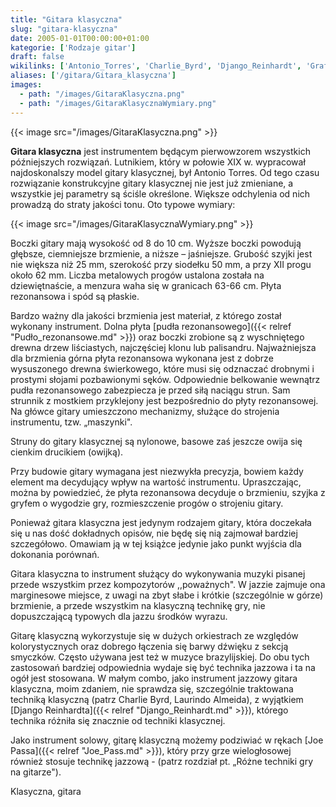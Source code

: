 ```yaml
---
title: "Gitara klasyczna"
slug: "gitara-klasyczna"
date: 2005-01-01T00:00:00+01:00
kategorie: ['Rodzaje gitar']
draft: false
wikilinks: ['Antonio_Torres', 'Charlie_Byrd', 'Django_Reinhardt', 'Grafika:GitaraKlasycznaWymiary.png', 'Joe_Pass', 'Laurindo_Almeida', 'R%C3%B3%C5%BCne_techniki_gry_na_gitarze', 'grafika:GitaraKlasyczna.png', 'maszynka', 'pud%C5%82o_rezonansowe']
aliases: ['/gitara/Gitara_klasyczna']
images:
  - path: "/images/GitaraKlasyczna.png"
  - path: "/images/GitaraKlasycznaWymiary.png"
---
```

{{< image src="/images/GitaraKlasyczna.png" >}}

**Gitara klasyczna** jest instrumentem będącym pierwowzorem wszystkich
późniejszych rozwiązań. Lutnikiem, który w połowie XIX w. wypracował
najdoskonalszy model gitary klasycznej, był Antonio
Torres<!-- link nie odnosił się do niczego: 'Gitara klasyczna' (PosixPath('Gitara_klasyczna.md')) links to 'Antonio_Torres' (PosixPath('/no/path/exists')) and that does not exist -->. Od tego czasu rozwiązanie
konstrukcyjne gitary klasycznej nie jest już zmieniane, a wszystkie jej
parametry są ściśle określone. Większe odchylenia od nich prowadzą do
straty jakości tonu. Oto typowe wymiary:

{{< image src="/images/GitaraKlasycznaWymiary.png" >}}

Boczki gitary mają wysokość od 8 do 10 cm. Wyższe boczki powodują
głębsze, ciemniejsze brzmienie, a niższe – jaśniejsze. Grubość szyjki
jest nie większa niż 25 mm, szerokość przy siodełku 50 mm, a przy XII
progu około 62 mm. Liczba metalowych progów ustalona została na
dziewiętnaście, a menzura waha się w granicach 63-66 cm. Płyta
rezonansowa i spód są płaskie.

Bardzo ważny dla jakości brzmienia jest materiał, z którego został
wykonany instrument. Dolna płyta [pudła
rezonansowego]({{< relref "Pudło_rezonansowe.md" >}}) oraz boczki zrobione są z
wyschniętego drewna drzew liściastych, najczęściej klonu lub palisandru.
Najważniejsza dla brzmienia górna płyta rezonansowa wykonana jest z
dobrze wysuszonego drewna świerkowego, które musi się odznaczać drobnymi
i prostymi słojami pozbawionymi sęków. Odpowiednie belkowanie wewnątrz
pudła rezonansowego zabezpiecza je przed siłą naciągu strun. Sam
strunnik z mostkiem przyklejony jest bezpośrednio do płyty rezonansowej.
Na główce gitary umieszczono mechanizmy, służące do strojenia
instrumentu, tzw. „maszynki<!-- link nie odnosił się do niczego: 'Gitara klasyczna' (PosixPath('Gitara_klasyczna.md')) links to 'maszynka' (PosixPath('/no/path/exists')) and that does not exist -->".

Struny do gitary klasycznej są nylonowe, basowe zaś jeszcze owija się
cienkim drucikiem (owijką).

Przy budowie gitary wymagana jest niezwykła precyzja, bowiem każdy
element ma decydujący wpływ na wartość instrumentu. Upraszczając, można
by powiedzieć, że płyta rezonansowa decyduje o brzmieniu, szyjka z
gryfem o wygodzie gry, rozmieszczenie progów o strojeniu gitary.

Ponieważ gitara klasyczna jest jedynym rodzajem gitary, która doczekała
się u nas dość dokładnych opisów, nie będę się nią zajmował bardziej
szczegółowo. Omawiam ją w tej książce jedynie jako punkt wyjścia dla
dokonania porównań.

Gitara klasyczna to instrument służący do wykonywania muzyki pisanej
przede wszystkim przez kompozytorów ,,poważnych". W jazzie zajmuje ona
marginesowe miejsce, z uwagi na zbyt słabe i krótkie (szczególnie w
górze) brzmienie, a przede wszystkim na klasyczną technikę gry, nie
dopuszczającą typowych dla jazzu środków wyrazu.

Gitarę klasyczną wykorzystuje się w dużych orkiestrach ze względów
kolorystycznych oraz dobrego łączenia się barwy dźwięku z sekcją
smyczków. Często używana jest też w muzyce brazylijskiej. Do obu tych
zastosowań bardziej odpowiednia wydaje się być technika jazzowa i ta na
ogół jest stosowana. W małym combo, jako instrument jazzowy gitara
klasyczna, moim zdaniem, nie sprawdza się, szczególnie traktowana
techniką klasyczną (patrz Charlie Byrd<!-- link nie odnosił się do niczego: 'Gitara klasyczna' (PosixPath('Gitara_klasyczna.md')) links to 'Charlie_Byrd' (PosixPath('/no/path/exists')) and that does not exist -->,
Laurindo Almeida<!-- link nie odnosił się do niczego: 'Gitara klasyczna' (PosixPath('Gitara_klasyczna.md')) links to 'Laurindo_Almeida' (PosixPath('/no/path/exists')) and that does not exist -->), z wyjątkiem [Django
Reinhardta]({{< relref "Django_Reinhardt.md" >}}), którego technika różniła się
znacznie od techniki klasycznej.

Jako instrument solowy, gitarę klasyczną możemy podziwiać w rękach [Joe
Passa]({{< relref "Joe_Pass.md" >}}), który przy grze wielogłosowej również
stosuje technikę jazzową - (patrz rozdział pt. „Różne techniki gry na
gitarze<!-- link nie odnosił się do niczego: 'Gitara klasyczna' (PosixPath('Gitara_klasyczna.md')) links to 'Różne_techniki_gry_na_gitarze' (PosixPath('/no/path/exists')) and that does not exist -->").

Klasyczna, gitara<!-- link nie odnosił się do niczego: 'Gitara klasyczna' (PosixPath('Gitara_klasyczna.md')) links to 'kategoria:rodzaje_gitar' (PosixPath('/no/path/exists')) and that does not exist -->

